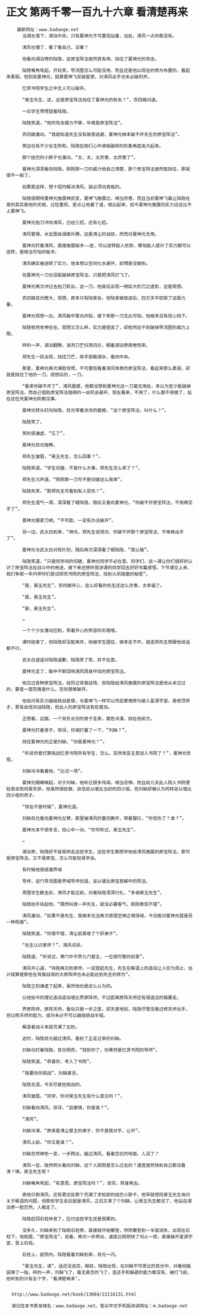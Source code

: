 # 正文 第两千零一百九十六章 看清楚再来
        最新网址：www.badaoge.net
          当湖水落下，湖泊中央，只有夏神光不可置信站着，远处，清风一点伤都没有。
      
          清风也懵了，看了看自己，没事？
      
          他看向湖泊旁的陆隐，这原宝阵法居然真有用，挡住了夏神光的攻击。
      
          陆隐嘴角弯起，开玩笑，导流图怎么可能没用，而且还是他以现在的修为布置的，看起来柔弱，但别说夏神光，就算夏神飞突破星使，对清风出手也未必破的开。
      
          忆贤书院学生之中无人可以破开。
      
          “昊玉先生，这，这是原宝阵法挡住了夏神光的斩击？”，农四娘问道。
      
          一众学生愣愣望着陆隐。
      
          陆隐笑道，“他的攻击威力不够，毕竟是原宝阵法”。
      
          农四娘激动，“我就知道先生没有故意逃避，夏神光根本破不开先生的原宝阵法”。
      
          旁边也有不少女生附和，陆隐在她们心中濒临破碎的形象再度高大起来。
      
          那个结巴的小胖子也激动，“太，太，太厉害，太厉害了”。
      
          夏神光深深看向陆隐，刚刚那一刀的威力他自己清楚，那个原宝阵法居然能挡住，那就很不一般了。
      
          如果是这样，想十招内解决清风，就必须动真格的。
      
          陆隐很期待夏神光施展神武变，夏神飞施展过，相当厉害，而且当初夏神飞最让陆隐在意的其实是他的天赋，过往重现，差点让他着了道，相比起来，如今夏神光施展的实力远远比不上夏神飞。
      
          夏神光抬刀冲向清风，已经三招，还有七招。
      
          清风警惕，水玄图自湖面升腾，这是清尘的战技，然而对夏神光无用。
      
          夏神光盯着清风，直接施展秘术——逆，可以逆转敌人伤势，哪怕敌人提升了实力都可以逆转，是相当可怕的秘术。
      
          清风确实被逆转了实力，他本想以空间化水避开，却愣是没做到。
      
          但夏神光一刀也没能破掉原宝阵法，只是把清风打飞了。
      
          夏神光再次冲过去抬刀斩出，这一刀，他身后出现一柄巨大的刀之虚影，这是观想。
      
          农四娘目光瞪大，观想，原本只有陆家会，但陆家被放逐后，四方天平窃取了这股力量。
      
          夏神光观想一出，清风脑中警兆炸裂，接下来那一刀无比可怕，他根本没有信心挡下。
      
          陆隐依然老神在在，观想又怎么样，实力是提高了，却依然达不到破掉导流图的威力上限。
      
          砰的一声，湖泊翻腾，凌冽刀芒扫荡四方，朝着湖泊旁席卷而来。
      
          郑先生一跃出现，挡住刀芒，挥手驱散湖水，看向中央。
      
          那里，夏神光再次满脸惊愕，不可置信看着清风体表的原宝阵法，看起来那么柔弱，却就是挡住了他的一刀，观想后的，一刀。
      
          “看来你破不开了”，清风震撼，他都没想到夏神光这一刀毫无用处，本以为至少能破掉原宝阵法，而自己借助原宝阵法阻碍的一丝机会避开，现在看来，不用了，什么都不用做了，站在这任凭夏神光砍都没事。
      
          夏神光转头盯向陆隐，目光带着浓浓的震撼，“这个原宝阵法，叫什么？”。
      
          陆隐笑了，
      
          笑的很谦虚，“忘了”。
      
          夏神光目光陡睁。
      
          郑先生皱眉，“昊玉先生，怎么回事？”。
      
          陆隐笑道，“学生切磋，不是什么大事，郑先生怎么来了？”。
      
          郑先生沉声道，“刚刚那一刀可不是切磋这么简单”。
      
          陆隐失笑，“那郑先生可看到有人受伤？”。
      
          郑先生语气一滞，深深看了眼陆隐，随后又看向夏神光，“你破不开原宝阵法，不用再交手了”。
      
          夏神光握紧刀柄，“不可能，一定有办法破开”。
      
          另一边，武太白到来，“神光，郑先生说得对，你破不开那个原宝阵法，不用再出手了”。
      
          夏神光与武太白对视片刻，随后再次深深看了眼陆隐，“我认输”。
      
          陆隐笑道，“只是同学间的切磋，夏神光同学不必在意，同学们，这一课让你们很好的认识了原宝阵法在战斗中的用途，接下来还想听我讲课的同学回去好好写篇感悟，下节课交上来，我们争取一年内带你们尝试研究书院的原宝阵法，找到火凤暗凰的秘密”。
      
          “是，昊玉先生”，农四娘开心，这么好看的先生还这么厉害，太幸福了。
      
          “是，昊玉先生”。
      
          “是，昊玉先生”。
      
          …
      
          一个个少女激动应和，带着开心的笑容叽叽喳喳。
      
          课时结束了，但陆隐却没能离开，他被学生围住，根本走不开，就连郑先生想跟他说话都不行。
      
          武太白遥遥对陆隐道歉，陆隐笑了笑，并不在意。
      
          夏神光走了，脑中不断回响清风周身环绕的原宝阵法。
      
          他见过各种原宝阵法，经历过背面战场，但陆隐给清风施展的原宝阵法是他从未见过的，要查一查究竟是什么，否则很难破开。
      
          他自问有实力越级挑战星使，与夏神飞一样可以凭启蒙境修为破入星源宇宙，是绝顶奇才，更有自信对战陆隐，但此人的原宝阵法有些莫测。
      
          正想着，迎面，一个背负长剑的男子走来，面色冷漠，挡在他前方。
      
          夏神光盯着男子，惊讶，仔细打量了一下，“刘缺？”。
      
          挡住夏神光的正是刘缺，“你是夏神光？”。
      
          “听说你曾打算挑战忆贤书院所有学生，怎么，突然改变主意加入书院了？”，夏神光奇怪。
      
          刘缺冷冷看着他，“比试一场”。
      
          夏神光眼睛眯起，对于刘缺，他听过很多传闻，相当忌惮，而且前几天此人刚入书院便轻易击败同辈天骄，他虽然很狂傲，自信足以堪比当初的四少祖，但刘缺却被认为同样足以堪比四少祖的奇才。
      
          “现在不是时候”，夏神光道。
      
          刘缺目光看向夏神光左臂，那里被清风的雷仞撕开，带着猩红，“你受伤了？谁？”。
      
          夏神光本不想多言，但心中一动，“你可听过，昊玉先生”。
      
          …
      
          湖泊旁，陆隐好不容易哄走这些学生，这些学生都想学他给清风施展的原宝阵法，那可是原宝阵法，又不是原宝，怎么可能轻易学会。
      
          有时候他很感激界域
      
          导师，这门导流图是界域导师创造，足以堪比原宝真解中的阵法。
      
          周围学生散去后，清风才能近前，对着陆隐深深行礼，“多谢昊玉先生”。
      
          陆隐抬手扶起他，“既然叫我一声先生，就没必要客气，刚刚表现不错”。
      
          清风激动，“如果不是先生，我根本无法再次感悟空神之境场域，今日面对夏神光就是另一种局面”。
      
          陆隐笑道，“你很不错，清尘前辈收了个好弟子”。
      
          “先生认识家师？”，清风诧异。
      
          陆隐道，“听说过，寒门中平界九门督主，一位很可敬的前辈”。
      
          清风开心道，“待我再见到家师，一定提起先生，先生在解语上的造诣让人叹为观止，估计就算是那些在背面战场的大原阵师也未必能达到先生的修为”。
      
          陆隐立刻谦虚了起来，虽然他也是这么认为的。
      
          以他如今的理论造诣造诣堪比界原阵师，不过距离原阵天师还有很遥远的路要走。
      
          界原阵师，原阵天师，看似只是一步之差，却天差地别，陆隐尽管没看过修天师出手，但以修天师的能力，或许未必不可以越级挑战半祖。
      
          解语者战斗本就充满了玄妙。
      
          这时，陆隐目光越过清风，看到了正走过来的刘缺。
      
          刘缺也盯着陆隐，目光明亮，“找到你了，你果然是忆贤书院的导师”。
      
          陆隐笑道，“恭喜你，考入了书院”。
      
          “我要向你挑战”，刘缺直言。
      
          陆隐无语，今天尽是些挑战的。
      
          清风皱眉，“同学，你对昊玉先生有什么意见吗？”。
      
          刘缺看向清风，惊讶，“启蒙境，你是谁？”。
      
          “清风”。
      
          刘缺冷漠，“原来是清尘督主的弟子，你不是我对手，让开”。
      
          清风上前，“你又是谁？”。
      
          刘缺忽然神色一变，一步跨出，越过清风，看着空白的地面，人没了？
      
          清风一怔，陡然转头看向刘缺，这个人刚刚是怎么过去的？速度居然快到自己都没看清？咦，昊玉先生呢？
      
          刘缺嘴角弯起，“有意思，原宝阵法吗？”，说完，转身离去。
      
          原地只剩清风，还有更远处那个充满了求知欲的结巴小胖子，他早就想找昊玉先生询问关于解语的问题，但那些学生走后就是清风，之后又来了个刘缺，让昊玉先生都没了，他站在湖泊旁一脸茫然，人都走了。
      
          陆隐赶回石柱休息了，应付这些学生还是很累的。
      
          没多久，刘缺来到了陆隐石柱旁，直接就开始攀登，然而攀登到一半就消失，出现在石柱下，他挑眉，“原宝阵法”，说着，再次一步跨出，速度比刚刚快了何止一倍，直接破开星源宇宙，登上石柱。
      
          石柱上，庭院内，陆隐看着刘缺到来，目光一闪。
      
          “昊玉先生，请”，话还没说完，眼前，陆隐出现，在刘缺不可思议的目光中，对着他脑袋弹了一指，砰的一声，刘缺飞了，毫无悬念的飞了，连还手和躲避的能力都没有，被打飞前，他听到的只有五个字，‘看清楚再来’。
      
      
      http://www.badaoge.net/book/13084/22116131.html
      
      请记住本书首发域名：www.badaoge.net。笔尖中文手机版阅读网址：m.badaoge.net